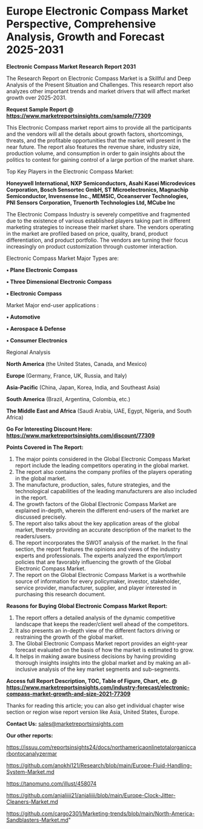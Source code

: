 # Europe Electronic Compass Market Perspective, Comprehensive Analysis, Growth and Forecast 2025-2031

<strong>Electronic Compass Market Research Report 2031</strong>

The Research Report on Electronic Compass Market is a Skillful and Deep Analysis of the Present Situation and Challenges. This research report also analyzes other important trends and market drivers that will affect market growth over 2025-2031.

<strong>Request Sample Report @ <a href=https://www.marketreportsinsights.com/sample/77309>https://www.marketreportsinsights.com/sample/77309</a></strong>

This Electronic Compass market report aims to provide all the participants and the vendors will all the details about growth factors, shortcomings, threats, and the profitable opportunities that the market will present in the near future. The report also features the revenue share, industry size, production volume, and consumption in order to gain insights about the politics to contest for gaining control of a large portion of the market share.

Top Key Players in the Electronic Compass Market:

<strong>Honeywell International, NXP Semiconductors, Asahi Kasei Microdevices Corporation, Bosch Sensortec GmbH, ST Microelectronics, Magnachip Semiconductor, Invensense Inc., MEMSIC, Oceanserver Technologies, PNI Sensors Corporation, Truenorth Technologies Ltd, MCube Inc</strong>

The Electronic Compass Industry is severely competitive and fragmented due to the existence of various established players taking part in different marketing strategies to increase their market share. The vendors operating in the market are profiled based on price, quality, brand, product differentiation, and product portfolio. The vendors are turning their focus increasingly on product customization through customer interaction.

Electronic Compass Market Major Types are:

<strong>• Plane Electronic Compass

• Three Dimensional Electronic Compass

• Electronic Compass</strong>

Market Major end-user applications :

<strong>• Automotive

• Aerospace & Defense

• Consumer Electronics</strong>

Regional Analysis

</u><strong><b>North America</b></strong> (the United States, Canada, and Mexico)

<strong><b>Europe </b></strong>(Germany, France, UK, Russia, and Italy)

<strong><b>Asia-Pacific</b></strong> (China, Japan, Korea, India, and Southeast Asia)

<strong><b>South America</b></strong> (Brazil, Argentina, Colombia, etc.)

<strong><b>The Middle East and Africa</b></strong> (Saudi Arabia, UAE, Egypt, Nigeria, and South Africa)

<strong>Go For Interesting Discount Here: <a href=https://www.marketreportsinsights.com/discount/77309>https://www.marketreportsinsights.com/discount/77309</a></strong>

<strong>Points Covered in The Report:</strong>
<ol>
  <li>The major points considered in the Global Electronic Compass Market report include the leading competitors operating in the global market.</li>
  <li>The report also contains the company profiles of the players operating in the global market.</li>
  <li>The manufacture, production, sales, future strategies, and the technological capabilities of the leading manufacturers are also included in the report.</li>
  <li>The growth factors of the Global Electronic Compass Market are explained in-depth, wherein the different end-users of the market are discussed precisely.</li>
  <li>The report also talks about the key application areas of the global market, thereby providing an accurate description of the market to the readers/users.</li>
  <li>The report incorporates the SWOT analysis of the market. In the final section, the report features the opinions and views of the industry experts and professionals. The experts analyzed the export/import policies that are favorably influencing the growth of the Global Electronic Compass Market.</li>
  <li>The report on the Global Electronic Compass Market is a worthwhile source of information for every policymaker, investor, stakeholder, service provider, manufacturer, supplier, and player interested in purchasing this research document.</li>
</ol>
<strong>Reasons for Buying Global Electronic Compass Market Report:</strong>

<ol>
  <li>The report offers a detailed analysis of the dynamic competitive landscape that keeps the reader/client well ahead of the competitors.</li>
  <li>It also presents an in-depth view of the different factors driving or restraining the growth of the global market.</li>
  <li>The Global Electronic Compass Market report provides an eight-year forecast evaluated on the basis of how the market is estimated to grow.</li>
  <li>It helps in making aware business decisions by having providing thorough insights insights into the global market and by making an all-inclusive analysis of the key market segments and sub-segments.</li>
</ol>
<strong>Access full Report Description, TOC, Table of Figure, Chart, etc. @ <a href=https://www.marketreportsinsights.com/industry-forecast/electronic-compass-market-growth-and-size-2021-77309>https://www.marketreportsinsights.com/industry-forecast/electronic-compass-market-growth-and-size-2021-77309</a></strong>


Thanks for reading this article; you can also get individual chapter wise section or region wise report version like Asia, United States, Europe.

<strong>Contact Us:</strong>
sales@marketreportsinsights.com

<strong>Our other reports:</strong>

<a href=https://issuu.com/reportsinsights24/docs/northamericaonlinetotalorganiccarbontocanalyzermar>https://issuu.com/reportsinsights24/docs/northamericaonlinetotalorganiccarbontocanalyzermar</a>

<a href=https://github.com/anokhi121/Research/blob/main/Europe-Fluid-Handling-System-Market.md>https://github.com/anokhi121/Research/blob/main/Europe-Fluid-Handling-System-Market.md</a>

<a href=https://tanomuno.com/illust/458074>https://tanomuno.com/illust/458074</a>

<a href=https://github.com/anjaliiii21/anjaliiii/blob/main/Europe-Clock-Jitter-Cleaners-Market.md>https://github.com/anjaliiii21/anjaliiii/blob/main/Europe-Clock-Jitter-Cleaners-Market.md</a>

<a href=https://github.com/cargo2301/Marketing-trends/blob/main/North-America-Sandblasters-Market.md>https://github.com/cargo2301/Marketing-trends/blob/main/North-America-Sandblasters-Market.md</a>"
